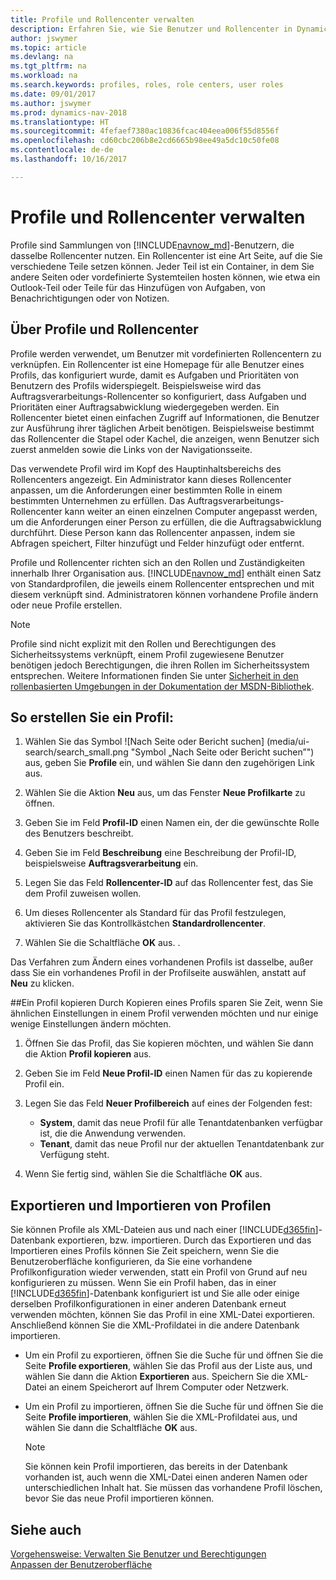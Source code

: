 ```yaml
---
title: Profile und Rollencenter verwalten
description: Erfahren Sie, wie Sie Benutzer und Rollencenter in Dynamics NAV verwalten.
author: jswymer
ms.topic: article
ms.devlang: na
ms.tgt_pltfrm: na
ms.workload: na
ms.search.keywords: profiles, roles, role centers, user roles
ms.date: 09/01/2017
ms.author: jswymer
ms.prod: dynamics-nav-2018
ms.translationtype: HT
ms.sourcegitcommit: 4fefaef7380ac10836fcac404eea006f55d8556f
ms.openlocfilehash: cd60cbc206b8e2cd6665b98ee49a5dc10c50fe08
ms.contentlocale: de-de
ms.lasthandoff: 10/16/2017

---
```

# <a name="managing-profiles-and-role-centers"></a>Profile und Rollencenter verwalten
Profile sind Sammlungen von [!INCLUDE[navnow_md](includes/navnow_md.md)]-Benutzern, die dasselbe Rollencenter nutzen. Ein Rollencenter ist eine Art Seite, auf die Sie verschiedene Teile setzen können. Jeder Teil ist ein Container, in dem Sie andere Seiten oder vordefinierte Systemteilen hosten können, wie etwa ein Outlook-Teil oder Teile für das Hinzufügen von Aufgaben, von Benachrichtigungen oder von Notizen.  

## <a name="about-profiles-and-role-centers"></a>Über Profile und Rollencenter
Profile werden verwendet, um Benutzer mit vordefinierten Rollencentern zu verknüpfen. Ein Rollencenter ist eine Homepage für alle Benutzer eines Profils, das konfiguriert wurde, damit es Aufgaben und Prioritäten von Benutzern des Profils widerspiegelt. Beispielsweise wird das Auftragsverarbeitungs-Rollencenter so konfiguriert, dass Aufgaben und Prioritäten einer Auftragsabwicklung wiedergegeben werden. Ein Rollencenter bietet einen einfachen Zugriff auf Informationen, die Benutzer zur Ausführung ihrer täglichen Arbeit benötigen. Beispielsweise bestimmt das Rollencenter die Stapel oder Kachel, die anzeigen, wenn Benutzer sich zuerst anmelden sowie die Links von der Navigationsseite.

Das verwendete Profil wird im Kopf des Hauptinhaltsbereichs des Rollencenters angezeigt. Ein Administrator kann dieses Rollencenter anpassen, um die Anforderungen einer bestimmten Rolle in einem bestimmten Unternehmen zu erfüllen. Das Auftragsverarbeitungs-Rollencenter kann weiter an einen einzelnen Computer angepasst werden, um die Anforderungen einer Person zu erfüllen, die die Auftragsabwicklung durchführt. Diese Person kann das Rollencenter anpassen, indem sie Abfragen speichert, Filter hinzufügt und Felder hinzufügt oder entfernt.

Profile und Rollencenter richten sich an den Rollen und Zuständigkeiten innerhalb Ihrer Organisation aus. [!INCLUDE[navnow_md](includes/navnow_md.md)] enthält einen Satz von Standardprofilen, die jeweils einem Rollencenter entsprechen und mit diesem verknüpft sind. Administratoren können vorhandene Profile ändern oder neue Profile erstellen.  
  
> [!NOTE]  
>  Profile sind nicht explizit mit den Rollen und Berechtigungen des Sicherheitssystems verknüpft, einem Profil zugewiesene Benutzer benötigen jedoch Berechtigungen, die ihren Rollen im Sicherheitssystem entsprechen. Weitere Informationen finden Sie unter [Sicherheit in den rollenbasierten Umgebungen in der Dokumentation der MSDN-Bibliothek](http://go.microsoft.com/fwlink?LinkId=147633). 

## <a name="to-create-a-profile"></a>So erstellen Sie ein Profil:
1.  Wählen Sie das Symbol ![Nach Seite oder Bericht suchen] (media/ui-search/search_small.png "Symbol „Nach Seite oder Bericht suchen”") aus, geben Sie **Profile** ein, und wählen Sie dann den zugehörigen Link aus.  
  
2.  Wählen Sie die Aktion **Neu** aus, um das Fenster **Neue Profilkarte** zu öffnen.  
  
3.  Geben Sie im Feld **Profil-ID** einen Namen ein, der die gewünschte Rolle des Benutzers beschreibt.  
  
4.  Geben Sie im Feld **Beschreibung** eine Beschreibung der Profil-ID, beispielsweise **Auftragsverarbeitung** ein.  
  
5.  Legen Sie das Feld **Rollencenter-ID** auf das Rollencenter fest, das Sie dem Profil zuweisen wollen.  
  
6.  Um dieses Rollencenter als Standard für das Profil festzulegen, aktivieren Sie das Kontrollkästchen **Standardrollencenter**.  
  
7.  Wählen Sie die Schaltfläche **OK** aus. .  
  
Das Verfahren zum Ändern eines vorhandenen Profils ist dasselbe, außer dass Sie ein vorhandenes Profil in der Profilseite auswählen, anstatt auf **Neu** zu klicken.  


##<a name="copying-a-profile"></a>Ein Profil kopieren 
Durch Kopieren eines Profils sparen Sie Zeit, wenn Sie ähnlichen Einstellungen in einem Profil verwenden möchten und nur einige wenige Einstellungen ändern möchten.

1.  Öffnen Sie das Profil, das Sie kopieren möchten, und wählen Sie dann die Aktion **Profil kopieren** aus.

2.  Geben Sie im Feld **Neue Profil-ID** einen Namen für das zu kopierende Profil ein. 

3.  Legen Sie das Feld **Neuer Profilbereich** auf eines der Folgenden fest:

    - **System**, damit das neue Profil für alle Tenantdatenbanken verfügbar ist, die die Anwendung verwenden.
    - **Tenant**, damit das neue Profil nur der aktuellen Tenantdatenbank zur Verfügung steht. 
4. Wenn Sie fertig sind, wählen Sie die Schaltfläche **OK** aus.

## <a name="ExportImportProfile"></a>Exportieren und Importieren von Profilen

Sie können Profile als XML-Dateien aus und nach einer [!INCLUDE[d365fin](includes/d365fin_md.md)]-Datenbank exportieren, bzw. importieren. Durch das Exportieren und das Importieren eines Profils können Sie Zeit speichern, wenn Sie die Benutzeroberfläche konfigurieren, da Sie eine vorhandene Profilkonfiguration wieder verwenden, statt ein Profil von Grund auf neu konfigurieren zu müssen. Wenn Sie ein Profil haben, das in einer [!INCLUDE[d365fin](includes/d365fin_md.md)]-Datenbank konfiguriert ist und Sie alle oder einige derselben Profilkonfigurationen in einer anderen Datenbank erneut verwenden möchten, können Sie das Profil in eine XML-Datei exportieren. Anschließend können Sie die XML-Profildatei in die andere Datenbank importieren.

-   Um ein Profil zu exportieren, öffnen Sie die Suche für und öffnen Sie die Seite **Profile exportieren**, wählen Sie das Profil aus der Liste aus, und wählen Sie dann die Aktion **Exportieren** aus. Speichern Sie die XML-Datei an einem Speicherort auf Ihrem Computer oder Netzwerk. 
  
-   Um ein Profil zu importieren, öffnen Sie die Suche für und öffnen Sie die Seite **Profile importieren**, wählen Sie die XML-Profildatei aus, und wählen Sie dann die Schaltfläche **OK** aus. 

    > [!NOTE]  
    >  Sie können kein Profil importieren, das bereits in der Datenbank vorhanden ist, auch wenn die XML-Datei einen anderen Namen oder unterschiedlichen Inhalt hat. Sie müssen das vorhandene Profil löschen, bevor Sie das neue Profil importieren können. 



## <a name="see-also"></a>Siehe auch  
[Vorgehensweise: Verwalten Sie Benutzer und Berechtigungen](ui-how-users-permissions.md)  
[Anpassen der Benutzeroberfläche](ui-customizing-overview.md)   
<!--[Security Overview](../Security%20Overview.md)-->

